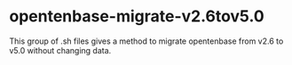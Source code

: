 # opentenbase-migrate-v2.6tov5.0
This group of .sh files gives a method to migrate opentenbase from v2.6 to v5.0 without changing data.
